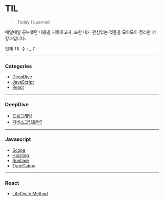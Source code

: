 # TIL

> Today I Learned

매일매일 공부했던 내용을 기록하고자, 또한 내가 관심있는 것들을 모아모아 정리한 저장소입니다.

현재 TIL 수 : _ 7

---
### Categories
* [DeepDive](#deepdive)
* [JavaScript](#javascript)
* [React](#react)
---

### DeepDive
- [프로그래밍](Deep-dive/1장-프로그래밍/1-프로그래밍.md)
- [자바스크립트란?](Deep-dive/2장-자바스크립트란/2-자바스크립트란.md)

---

### Javascript
- [Scope](Javascript/Scope.md)
- [Hoisting](Javascript/Hoisting.md)
- [Runtime](Javascript/Runtime.md)
- [TypeCating](Javascript/TypeCasting.md)

---

### React
* [LifeCycle Method](React/LifeCycle-Method.md)